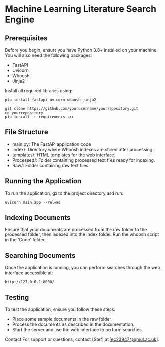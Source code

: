 # Machine Learning Literature Search Engine

## Prerequisites

Before you begin, ensure you have Python 3.8+ installed on your machine. You will also need the following packages:

- FastAPI
- Uvicorn
- Whoosh
- Jinja2

Install all required libraries using:

```
pip install fastapi uvicorn whoosh jinja2
```

```
git clone https://github.com/yourusername/yourrepository.git
cd yourrepository
pip install -r requirements.txt
```

## File Structure
- main.py: The FastAPI application code
- Index/: Directory where Whoosh indexes are stored after processing.
- templates/: HTML templates for the web interface.
- Processed/: Folder containing processed text files ready for indexing.
- Raw/: Folder containing raw text files.

## Running the Application
To run the application, go to the project directory and run:

```
uvicorn main:app --reload
```
## Indexing Documents
Ensure that your documents are processed from the raw folder to the processed folder, then indexed into the Index folder. Run the whoosh script in the  'Code' folder.

## Searching Documents
Once the application is running, you can perform searches through the web interface accessible at:

```
http://127.0.0.1:8000/
```

## Testing
To test the application, ensure you follow these steps:

- Place some sample documents in the raw folder.
- Process the documents as described in the documentation.
- Start the server and use the web interface to perform searches.

Contact
For support or questions, contact [Stef] at [ec23947@qmul.ac.uk].

